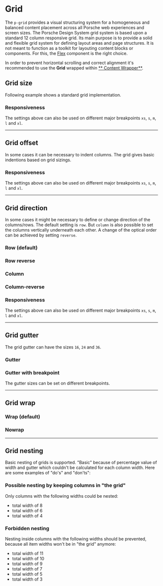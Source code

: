 # Grid

The `p-grid` provides a visual structuring system for a homogeneous and balanced content placement across all Porsche
web experiences and screen sizes. The Porsche Design System grid system is based upon a standard 12 column responsive
grid. Its main purpose is to provide a solid and flexible grid system for defining layout areas and page structures. It
is not meant to function as a toolkit for layouting content blocks or components. For this, the [Flex](components/flex)
component is the right choice.

In order to prevent horizontal scrolling and correct alignment it's recommended to use the **Grid** wrapped within
[** Content Wrapper**](components/content-wrapper).

<TableOfContents></TableOfContents>

## Grid size

Following example shows a standard grid implementation.

<Playground :markup="size" :config="config"></Playground>

### Responsiveness

The settings above can also be used on different major breakpoints `xs`, `s`, `m`, `l` and `xl`.

<Playground :markup="sizeResponsiveness" :config="config"></Playground>

---

## Grid offset

In some cases it can be necessary to indent columns. The grid gives basic indentions based on grid sizings.

<Playground :markup="offset" :config="config"></Playground>

### Responsiveness

The settings above can also be used on different major breakpoints `xs`, `s`, `m`, `l` and `xl`.

<Playground :markup="offsetResponsiveness" :config="config"></Playground>

---

## Grid direction

In some cases it might be necessary to define or change direction of the columns/rows. The default setting is `row`. But
`column` is also possible to set the columns vertically underneath each other. A change of the optical order can be
achieved by setting `reverse`.

### Row (default)

<Playground :markup="direction('row')" :config="config"></Playground>

### Row reverse

<Playground :markup="direction('row-reverse')" :config="config"></Playground>

### Column

<Playground :markup="direction('column')" :config="config"></Playground>

### Column-reverse

<Playground :markup="direction('column-reverse')" :config="config"></Playground>

### Responsiveness

The settings above can also be used on different major breakpoints `xs`, `s`, `m`, `l` and `xl`.

<Playground :markup="direction('{ base: \'column\', m: \'row\' }', '{ base: 12, m: 4 }')" :config="config"></Playground>

---

## Grid gutter

The grid gutter can have the sizes `16`, `24` and `36`.

### Gutter

<Playground :markup="gutter()" :config="config"></Playground>

### Gutter with breakpoint

The gutter sizes can be set on different breakpoints.

<Playground :markup="gutterBreakpoint()" :config="config"></Playground>

---

## Grid wrap

### Wrap (default)

<Playground :markup="wrap('wrap')" :config="config"></Playground>

### Nowrap

<Playground :markup="wrap('nowrap')" :config="config"></Playground>

---

## Grid nesting

Basic nesting of grids is supported. "Basic" because of percentage value of width and gutter which couldn't be
calculated for each column width. Here are some examples of "do's" and "don'ts":

<Playground :markup="nesting" :config="config"></Playground>

### Possible nesting by keeping columns in "the grid"

Only columns with the following widths could be nested:

- total width of 8
- total width of 6
- total width of 4

### Forbidden nesting

Nesting inside columns with the following widths should be prevented, because all item widths won't be in "the grid"
anymore:

- total width of 11
- total width of 10
- total width of 9
- total width of 7
- total width of 5
- total width of 3

<script lang="ts">
import Vue from 'vue';
import Component from 'vue-class-component';

@Component
export default class Code extends Vue {
  config = { spacing: 'block-small' };
  
  get size() {
    return `<p-grid class="example-grid">
  <p-grid-item size="12">12</p-grid-item>
</p-grid>
${Array.from(Array(11)).map((x, i) => `<p-grid class="example-grid">
  <p-grid-item size="${i+1}">${i+1}</p-grid-item>
  <p-grid-item size="${11-i}">${11-i}</p-grid-item>
</p-grid>`).join('\n')}`;
  }

  sizeResponsiveness =
`<p-grid class="example-grid">
  <p-grid-item size="{ base: 6, m: 2 }">A</p-grid-item>
  <p-grid-item size="{ base: 6, m: 10 }">B</p-grid-item>
</p-grid>`;

  get offset() {
    return `${Array.from(Array(11)).map((x, i) => `<p-grid class="example-grid">
    <p-grid-item offset="${i+1}" size="${11-i}">${i+1}</p-grid-item>
</p-grid>`).join('\n')}`;
    }
    
  offsetResponsiveness =
`<p-grid class="example-grid">
  <p-grid-item offset="{ base: 6, m: 2 }" size="{ base: 6, m: 10 }">A</p-grid-item>
</p-grid>`;

  direction(value: string, size: string = '4') {
    const attr = value ? ` direction="${value}"` : '';
    const sizeAttr = value ? ` size="${size}"` : '';
    return `<p-grid${attr} class="example-grid">
  <p-grid-item${sizeAttr}>A</p-grid-item>
  <p-grid-item${sizeAttr}>B</p-grid-item>
  <p-grid-item${sizeAttr}>C</p-grid-item>
</p-grid>`;
  }

  gutter() {
    return `<p-grid gutter="16" class="example-grid">
  <p-grid-item size="4">A</p-grid-item>
  <p-grid-item size="4">B</p-grid-item>
  <p-grid-item size="4">C</p-grid-item>
</p-grid>
<p-grid gutter="24" class="example-grid">
  <p-grid-item size="4">D</p-grid-item>
  <p-grid-item size="4">E</p-grid-item>
  <p-grid-item size="4">F</p-grid-item>
</p-grid>
<p-grid gutter="36" class="example-grid">
  <p-grid-item size="4">G</p-grid-item>
  <p-grid-item size="4">H</p-grid-item>
  <p-grid-item size="4">I</p-grid-item>
</p-grid>`; 
  }

  gutterBreakpoint(){
    return `<p-grid gutter="{base: 36, m: 16}" class="example-grid">
    <p-grid-item size="4">A</p-grid-item>
    <p-grid-item size="4">B</p-grid-item>
    <p-grid-item size="4">C</p-grid-item>
  </p-grid>`;
  }

  wrap(value: string) {
    return `<p-grid wrap="${value}" class="example-grid">
  <p-grid-item size="6">A</p-grid-item>
  <p-grid-item size="6">B</p-grid-item>
  <p-grid-item size="6">C</p-grid-item>
  <p-grid-item size="6">D</p-grid-item>
</p-grid>`; 
    }
    
  nesting =
`<p-grid>
  <p-grid-item size="6">
    <p-grid class="example-grid">
      <p-grid-item size="6">A</p-grid-item>
      <p-grid-item size="6">B</p-grid-item>
    </p-grid>
  </p-grid-item>
  <p-grid-item size="6">
    <p-grid class="example-grid">
      <p-grid-item size="4">A</p-grid-item>
      <p-grid-item size="8">B</p-grid-item>
    </p-grid>
  </p-grid-item>
</p-grid>`;
}
</script>

<style scoped lang="scss">
  @import '~@porsche-design-system/components-js/utilities/scss';
  
  :deep(.example-grid p-grid-item) {
    @include pds-text-fluid-small;
    color: $pds-theme-light-primary;
    text-align: center;
    background: lightskyblue;
    background-clip: content-box;
    
    &[offset] {
      color: lightskyblue;
      text-indent: calc(-100% - 48px);
    }
  }
</style>
